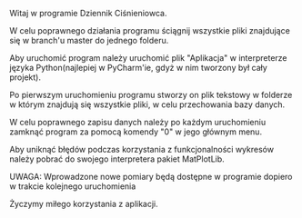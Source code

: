 Witaj w programie Dziennik Ciśnieniowca.

W celu poprawnego działania programu ściągnij wszystkie pliki znajdujące się w branch'u master do jednego folderu.

Aby uruchomić program należy uruchomić plik "Aplikacja" w interpreterze języka Python(najlepiej w PyCharm'ie, 
gdyż w nim tworzony był cały projekt).

Po pierwszym uruchomieniu programu stworzy on plik tekstowy w folderze w którym znajdują się wszystkie pliki, w celu przechowania bazy danych.

W celu poprawnego zapisu danych należy po każdym uruchomieniu zamknąć program za pomocą komendy "0" w jego głównym menu.

Aby uniknąć błędów podczas korzystania z funkcjonalności wykresów należy pobrać do swojego interpretera pakiet MatPlotLib.

UWAGA: Wprowadzone nowe pomiary będą dostępne w programie dopiero w trakcie kolejnego uruchomienia

Życzymy miłego korzystania z aplikacji.
